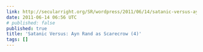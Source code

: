 ```yaml
---
link: http://secularright.org/SR/wordpress/2011/06/14/satanic-versus-ayn-rand-as-scarecrow-4/
date: 2011-06-14 06:56 UTC
# published: false
published: true
title: 'Satanic Versus: Ayn Rand as Scarecrow (4)'
tags: []
---
```



